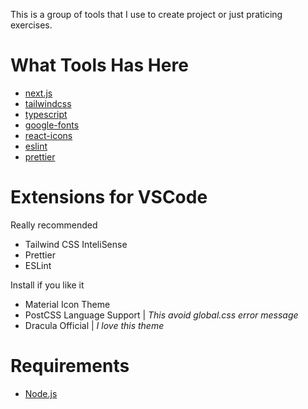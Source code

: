 This is a group of tools that I use to create project or just praticing exercises.

# What Tools Has Here

- [next.js](https://nextjs.org/)
- [tailwindcss](https://tailwindcss.com/)
- [typescript](https://www.typescriptlang.org/)
- [google-fonts](https://fonts.google.com/)
- [react-icons](https://react-icons.github.io/react-icons)
- [eslint](https://eslint.org/)
- [prettier](https://prettier.io/)

# Extensions for VSCode

Really recommended

- Tailwind CSS InteliSense
- Prettier
- ESLint

Install if you like it

- Material Icon Theme
- PostCSS Language Support | _This avoid global.css error message_
- Dracula Official | _I love this theme_

# Requirements

- [Node.js](https://nodejs.org/en/)
